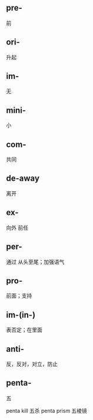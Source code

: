 ## pre- 

前

## ori-

升起

## im-

无

## mini-

小

## com-

共同


## de-away 

离开

## ex-

向外 前任 

## per- 

通过 从头至尾；加强语气

## pro- 

前面；支持


## im-(in-) 

表否定；在里面


## anti-

反，反对，对立，防止


##  penta-

五

penta kill 五杀
penta prism 五棱镜


